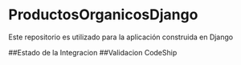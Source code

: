 # ProductosOrganicosDjango
Este repositorio es utilizado para la aplicación construida en Django


##Estado de la Integracion
##Validacion CodeShip